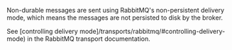 Non-durable messages are sent using RabbitMQ's non-persistent delivery mode, which means the messages are not persisted to disk by the broker.

See [controlling delivery mode]/transports/rabbitmq/#controlling-delivery-mode) in the RabbitMQ transport documentation.
